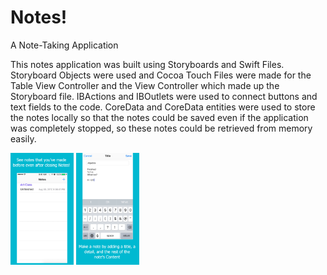 # Notes!
A Note-Taking Application

This notes application was built using Storyboards and Swift Files. Storyboard Objects were used and Cocoa Touch Files
were made for the Table View Controller and the View Controller which made up the Storyboard file. IBActions and IBOutlets
were used to connect buttons and text fields to the code. CoreData and CoreData entities were used to store the notes locally 
so that the notes could be saved even if the application was completely stopped, so these notes could be retrieved from memory easily.


<img src="https://github.com/tommy-qiu/Notes-/blob/master/CompletionItems/app-screenshots/5.5-inch%20Screenshot%204.jpg" width="20%" height = "20%">


<img src ="https://github.com/tommy-qiu/Notes-/blob/master/CompletionItems/app-screenshots/5.5-inch%20Screenshot%202.jpg" width="20%" height = "20%">

